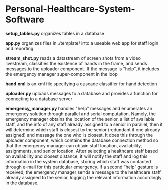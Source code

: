 # Personal-Healthcare-System-Software

**setup_tables.py** organizes tables in a database

**app.py** organizes files in ./template/ into a useable web app for staff login and reporting

**stream_shot.py** reads a datastream of screen shots from a video livestream, classifies the existence of hands in the frame, and sends messages to the uploader component. If the message is "help", it includes the emergency manager super-component in the loop

**hand.xml** is an xml file specifying a cascade classifier for hand detection

**uploader.py** uploads messages to a database and provides a function for connecting to a database server

**emergency_manager.py** handles "help" messages and enumerates an emergency solution through parallel and serial computation. Namely, the emergency manager obtains the location of the senior, a list of available staff, and the info of any staff already assigned to a senior in parallel, then it will determine which staff is closest to the senior (redundant if one already assigned) and message the one who is closest. It does this through the uploader component, which contains the database connection method so that the emergency manager can obtain staff location, availability, assignments, and senior location. After selecting a healthcare staff based on availability and closest distance, it will notify the staff and log this information in the system database, storing which staff was contacted through e-mail for this particular emergency. If a second “help” gesture is received, the emergency manager sends a message to the healthcare staff already assigned to the senior, logging the relevant information accordingly in the database. 
